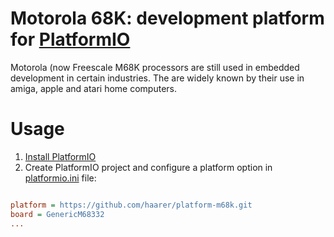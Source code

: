# Motorola 68K: development platform for [PlatformIO](http://platformio.org)

Motorola (now Freescale M68K processors are still used in embedded development in certain industries. The are widely known by their use in amiga, apple and atari home computers.


# Usage

1. [Install PlatformIO](http://platformio.org)
2. Create PlatformIO project and configure a platform option in [platformio.ini](http://docs.platformio.org/page/projectconf.html) file:


```ini

platform = https://github.com/haarer/platform-m68k.git
board = GenericM68332
...
```

